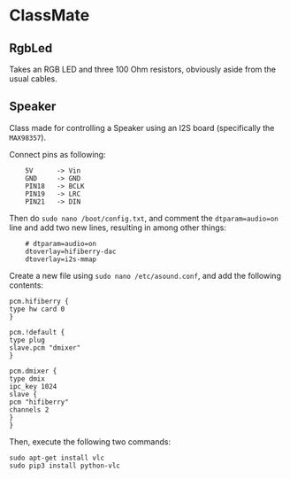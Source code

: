 # ClassMate
## RgbLed
Takes an RGB LED and three 100 Ohm resistors, obviously aside from the usual cables.
## Speaker
Class made for controlling a Speaker using an I2S board (specifically the `MAX98357`).

Connect pins as following:
```
    5V      -> Vin
    GND     -> GND
    PIN18   -> BCLK
    PIN19   -> LRC
    PIN21   -> DIN
```

Then do `sudo nano /boot/config.txt`, and comment the `dtparam=audio=on` line and add two new lines, resulting in among other things:
```
    # dtparam=audio=on
    dtoverlay=hifiberry-dac
    dtoverlay=i2s-mmap
```

Create a new file using `sudo nano /etc/asound.conf`, and add the following contents:

```
pcm.hifiberry {
type hw card 0
}

pcm.!default {
type plug
slave.pcm "dmixer"
}

pcm.dmixer {
type dmix
ipc_key 1024
slave {
pcm "hifiberry"
channels 2
}
}
```

Then, execute the following two commands:

```
sudo apt-get install vlc
sudo pip3 install python-vlc
```